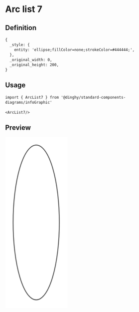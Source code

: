 # Arc list 7

## Definition

```
{
  _style: { 
    entity: 'ellipse;fillColor=none;strokeColor=#444444;',
  },
  _original_width: 0,
  _original_height: 200,
}
```

## Usage

```
import { ArcList7 } from '@dinghy/standard-components-diagrams/infoGraphic'

<ArcList7/>
```

## Preview

<img src="./arc-list-7.png" width="200"/>
